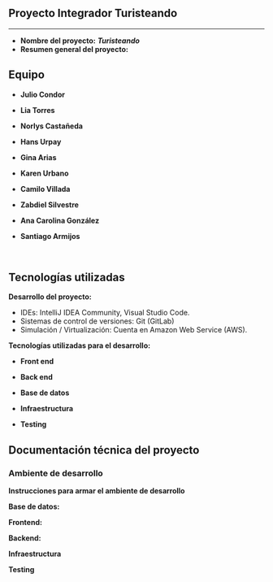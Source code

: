 ## Proyecto Integrador Turisteando


---

- **Nombre del proyecto:** **_Turisteando_**
- **Resumen general del proyecto:**

## Equipo

- **Julio Condor**

- **Lia Torres**

- **Norlys Castañeda**

- **Hans Urpay**

- **Gina Arias**

- **Karen Urbano**

- **Camilo Villada**

- **Zabdiel Silvestre**

- **Ana Carolina González**

- **Santiago Armijos**

<br>

## Tecnologías utilizadas

**Desarrollo del proyecto:**

- IDEs: IntelliJ IDEA Community, Visual Studio Code.
- Sistemas de control de versiones: Git (GitLab)
- Simulación / Virtualización: Cuenta en Amazon Web Service (AWS).

**Tecnologías utilizadas para el desarrollo:**

- **Front end**


- **Back end**


- **Base de datos**


- **Infraestructura**


- **Testing**

## Documentación técnica del proyecto

### **Ambiente de desarrollo**

**Instrucciones para armar el ambiente de desarrollo**


**Base de datos:**


**Frontend:**

**Backend:**

**Infraestructura**


**Testing**

